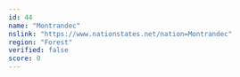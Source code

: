 ```yaml
---
id: 44
name: "Montrandec"
nslink: "https://www.nationstates.net/nation=Montrandec"
region: "Forest"
verified: false
score: 0
---
```

